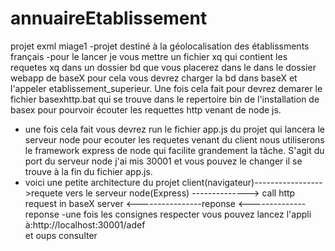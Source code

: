 # annuaireEtablissement
projet exml miage1 
-projet destiné à la géolocalisation des établissments français 
-pour le lancer je vous mettre un fichier xq qui contient les requetes xq dans un dossier bd que vous placerez dans le 
dans le dossier webapp de baseX pour cela vous devrez charger la bd dans baseX et l'appeler etablissement_superieur. Une fois cela fait pour devrez demarer le fichier basexhttp.bat qui se trouve dans le repertoire bin de l'installation de basex pour pourvoir écouter les requettes http venant de node js.
- une fois cela fait vous devrez run le fichier app.js du projet qui lancera le serveur node pour ecouter les requetes venant du client nous utiliserons le framework express de node qui facilite grandement la tâche. S'agit du port du serveur node j'ai mis 30001 et vous pouvez le changer il se trouve à la fin du fichier app.js.
- voici une petite architecture du projet
 client(navigateur)----------------->requete vers le serveur node(Express) --------------> call http request in baseX server
                   <----------------reponse                                <--------------  reponse 
-une fois les consignes respecter vous pouvez lancez l'appli à:http://localhost:30001/adef  
et oups consulter
